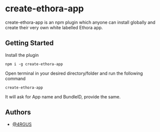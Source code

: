 # create-ethora-app

create-ethora-app is an npm plugin which anyone can install globally and create their very own white labelled Ethora app.


## Getting Started

Install the plugin

```npm i -g create-ethora-app```

Open terminal in your desired directory/folder and run the following command

```create-ethora-app```

It will ask for App name and BundleID, provide the same.
## Authors

- [@4RGUS](https://github.com/4RGUS)